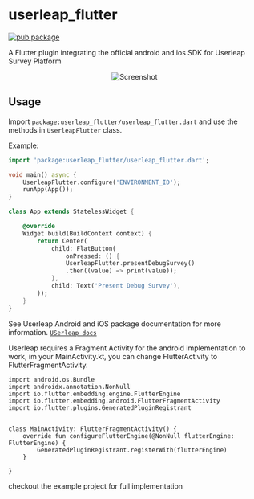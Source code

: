 # userleap_flutter


[![pub package](https://img.shields.io/badge/Pub-0.0.1-green.svg)](https://pub.dartlang.org/packages/url_launcher)

A Flutter plugin integrating the official android and ios SDK for Userleap Survey Platform

<p align="center">
  <img src="https://github.com/wiseminds/userleap_flutter/raw/master/screenshot.png" alt="Screenshot" />
</p>


## Usage

Import `package:userleap_flutter/userleap_flutter.dart` and use the methods in `UserleapFlutter` class.



Example:
```dart
import 'package:userleap_flutter/userleap_flutter.dart';

void main() async {
    UserleapFlutter.configure('ENVIRONMENT_ID');
    runApp(App());
}

class App extends StatelessWidget {

    @override
    Widget build(BuildContext context) {
        return Center(
            child: FlatButton(
                onPressed: () {
                UserleapFlutter.presentDebugSurvey()
                .then((value) => print(value));
            },
            child: Text('Present Debug Survey'),
        ));
    }
}

```


See Userleap Android and iOS package documentation for more information.
[`USerleap docs`](https://docs.userleap.com/installation/)


Userleap requires a Fragment Activity for the android implementation to work, im your MainActivity.kt, you can change FlutterActivity to FlutterFragmentActivity.

```
import android.os.Bundle
import androidx.annotation.NonNull
import io.flutter.embedding.engine.FlutterEngine
import io.flutter.embedding.android.FlutterFragmentActivity
import io.flutter.plugins.GeneratedPluginRegistrant


class MainActivity: FlutterFragmentActivity() {
    override fun configureFlutterEngine(@NonNull flutterEngine: FlutterEngine) {
        GeneratedPluginRegistrant.registerWith(flutterEngine)
    }

}

```

checkout the example project for full implementation